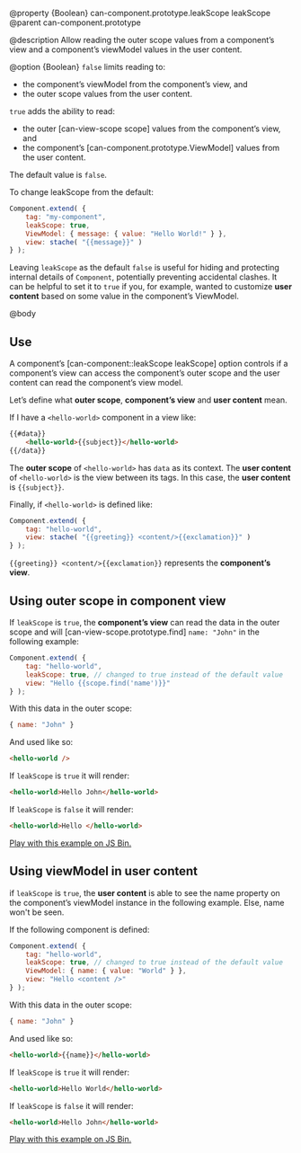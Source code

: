 @property {Boolean} can-component.prototype.leakScope leakScope
@parent can-component.prototype

@description Allow reading the outer scope values from a component’s view and
a component’s viewModel values in the user content.

@option {Boolean}  `false` limits reading to:

- the component’s viewModel from the component’s view, and
- the outer scope values from the user content.

`true` adds the ability to read:

- the outer [can-view-scope scope] values from the component’s view, and
- the component’s [can-component.prototype.ViewModel] values from the user content.

The default value is `false`.

To change leakScope from the default:

```js
Component.extend( {
	tag: "my-component",
	leakScope: true,
	ViewModel: { message: { value: "Hello World!" } },
	view: stache( "{{message}}" )
} );
```

Leaving `leakScope` as the default `false` is useful for hiding and protecting
internal details of `Component`, potentially preventing accidental
clashes. It can be helpful to set it to `true` if you, for example, wanted to customize __user content__
based on some value in the component’s ViewModel.

@body

## Use

A component’s [can-component::leakScope leakScope] option controls if a
component’s view can access the component’s outer scope and the
user content can read the component’s view model.

Let’s define what __outer scope__, __component’s view__ and __user content__ mean.

If I have a `<hello-world>` component in a view like:

```html
{{#data}}
	<hello-world>{{subject}}</hello-world>
{{/data}}
```

The __outer scope__ of `<hello-world>` has `data` as its context.  The __user content__ of
`<hello-world>` is the view between its tags.  In this case, the __user content__
is `{{subject}}`.

Finally, if `<hello-world>` is defined like:

```js
Component.extend( {
	tag: "hello-world",
	view: stache( "{{greeting}} <content/>{{exclamation}}" )
} );
```

`{{greeting}} <content/>{{exclamation}}` represents the __component’s view__.

## Using outer scope in component view

If `leakScope` is `true`, the __component’s view__ can read the data in the outer scope and will
[can-view-scope.prototype.find] `name: "John"` in the following example:

```js
Component.extend( {
	tag: "hello-world",
	leakScope: true, // changed to true instead of the default value
	view: "Hello {{scope.find('name')}}"
} );
```

With this data in the outer scope:

```js
{ name: "John" }
```

And used like so:

```html
<hello-world />
```

If `leakScope` is `true` it will render:

```html
<hello-world>Hello John</hello-world>
```

If `leakScope` is `false` it will render:

```html
<hello-world>Hello </hello-world>
```

[Play with this example on JS Bin.](https://bitovi-jsbin.jsbin.com/safigic/38/edit?js,output)

## Using viewModel in user content

if `leakScope` is `true`, the __user content__ is able to see the name property on the component’s
viewModel instance in the following example. Else, name won't be seen.

If the following component is defined:

```js
Component.extend( {
	tag: "hello-world",
	leakScope: true, // changed to true instead of the default value
	ViewModel: { name: { value: "World" } },
	view: "Hello <content />"
} );
```

With this data in the outer scope:

```js
{ name: "John" }
```

And used like so:

```html
<hello-world>{{name}}</hello-world>
```

If `leakScope` is `true` it will render:

```html
<hello-world>Hello World</hello-world>
```

If `leakScope` is `false` it will render:

```html
<hello-world>Hello John</hello-world>
```

[Play with this example on JS Bin.](https://bitovi-jsbin.jsbin.com/safigic/40/edit?js,output)
